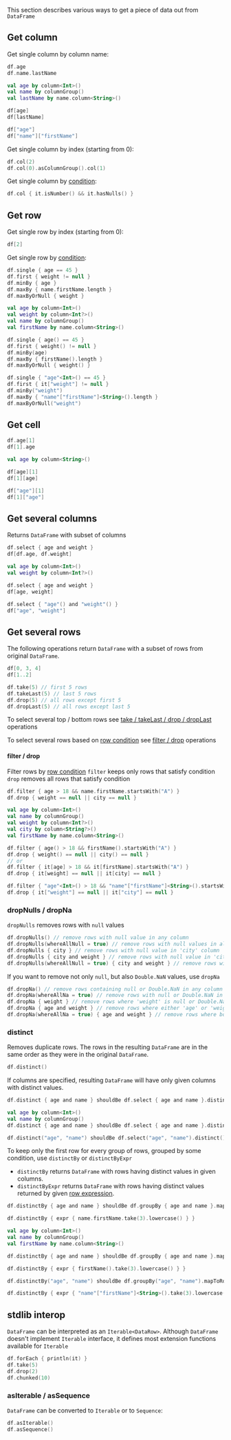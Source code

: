 [//]: # (title: Access)

<!---IMPORT org.jetbrains.kotlinx.dataframe.samples.api.Access-->

This section describes various ways to get a piece of data out from `DataFrame`
## Get column
Get single column by column name:

<!---FUN getColumnByName-->
<tabs>
<tab title="Properties">

```kotlin
df.age
df.name.lastName
```

</tab>
<tab title="Accessors">

```kotlin
val age by column<Int>()
val name by columnGroup()
val lastName by name.column<String>()

df[age]
df[lastName]
```

</tab>
<tab title="Strings">

```kotlin
df["age"]
df["name"]["firstName"]
```

</tab></tabs>
<!---END-->

Get single column by index (starting from 0):

<!---FUN getColumnByIndex-->

```kotlin
df.col(2)
df.col(0).asColumnGroup().col(1)
```

<!---END-->
Get single column by [condition](columns.md#column-conditions):

<!---FUN getColumnByCondition-->

```kotlin
df.col { it.isNumber() && it.hasNulls() }
```

<!---END-->

## Get row

Get single row by index (starting from 0):

<!---FUN getRowByIndex-->

```kotlin
df[2]
```

<!---END-->

Get single row by [condition](rows.md#row-conditions):

<!---FUN getRowByCondition-->
<tabs>
<tab title="Properties">

```kotlin
df.single { age == 45 }
df.first { weight != null }
df.minBy { age }
df.maxBy { name.firstName.length }
df.maxByOrNull { weight }
```

</tab>
<tab title="Accessors">

```kotlin
val age by column<Int>()
val weight by column<Int?>()
val name by columnGroup()
val firstName by name.column<String>()

df.single { age() == 45 }
df.first { weight() != null }
df.minBy(age)
df.maxBy { firstName().length }
df.maxByOrNull { weight() }
```

</tab>
<tab title="Strings">

```kotlin
df.single { "age"<Int>() == 45 }
df.first { it["weight"] != null }
df.minBy("weight")
df.maxBy { "name"["firstName"]<String>().length }
df.maxByOrNull("weight")
```

</tab></tabs>
<!---END-->

## Get cell

<!---FUN getCell-->
<tabs>
<tab title="Properties">

```kotlin
df.age[1]
df[1].age
```

</tab>
<tab title="Accessors">

```kotlin
val age by column<String>()

df[age][1]
df[1][age]
```

</tab>
<tab title="Strings">

```kotlin
df["age"][1]
df[1]["age"]
```

</tab></tabs>
<!---END-->
## Get several columns

Returns `DataFrame` with subset of columns

<!---FUN getColumnsByName-->
<tabs>
<tab title="Properties">

```kotlin
df.select { age and weight }
df[df.age, df.weight]
```

</tab>
<tab title="Accessors">

```kotlin
val age by column<Int>()
val weight by column<Int?>()

df.select { age and weight }
df[age, weight]
```

</tab>
<tab title="Strings">

```kotlin
df.select { "age"() and "weight"() }
df["age", "weight"]
```

</tab></tabs>
<!---END-->

## Get several rows

The following operations return `DataFrame` with a subset of rows from original `DataFrame`.

<!---FUN getSeveralRows-->

```kotlin
df[0, 3, 4]
df[1..2]

df.take(5) // first 5 rows
df.takeLast(5) // last 5 rows
df.drop(5) // all rows except first 5
df.dropLast(5) // all rows except last 5
```

<!---END-->
To select several top / bottom rows see [take / takeLast / drop / dropLast](#take--takelast--drop--droplast) operations

To select several rows based on [row condition](rows.md#row-conditions) see [filter / drop](#filter-drop) operations

#### filter / drop
Filter rows by [row condition](rows.md#row-conditions)
`filter` keeps only rows that satisfy condition
`drop` removes all rows that satisfy condition

<!---FUN filterDrop-->
<tabs>
<tab title="Properties">

```kotlin
df.filter { age > 18 && name.firstName.startsWith("A") }
df.drop { weight == null || city == null }
```

</tab>
<tab title="Accessors">

```kotlin
val age by column<Int>()
val name by columnGroup()
val weight by column<Int?>()
val city by column<String?>()
val firstName by name.column<String>()

df.filter { age() > 18 && firstName().startsWith("A") }
df.drop { weight() == null || city() == null }
// or
df.filter { it[age] > 18 && it[firstName].startsWith("A") }
df.drop { it[weight] == null || it[city] == null }
```

</tab>
<tab title="Strings">

```kotlin
df.filter { "age"<Int>() > 18 && "name"["firstName"]<String>().startsWith("A") }.nrow shouldBe 1
df.drop { it["weight"] == null || it["city"] == null }
```

</tab></tabs>
<!---END-->

### dropNulls / dropNa
`dropNulls` removes rows with `null` values

<!---FUN dropNulls-->

```kotlin
df.dropNulls() // remove rows with null value in any column
df.dropNulls(whereAllNull = true) // remove rows with null values in all columns
df.dropNulls { city } // remove rows with null value in 'city' column
df.dropNulls { city and weight } // remove rows with null value in 'city' OR 'weight' columns
df.dropNulls(whereAllNull = true) { city and weight } // remove rows with null value in 'city' AND 'weight' columns
```

<!---END-->

If you want to remove not only `null`, but also `Double.NaN` values, use `dropNa` 

<!---FUN dropNa-->

```kotlin
df.dropNa() // remove rows containing null or Double.NaN in any column
df.dropNa(whereAllNa = true) // remove rows with null or Double.NaN in all columns
df.dropNa { weight } // remove rows where 'weight' is null or Double.NaN
df.dropNa { age and weight } // remove rows where either 'age' or 'weight' is null or Double.NaN
df.dropNa(whereAllNa = true) { age and weight } // remove rows where both 'age' and 'weight' are null or Double.NaN
```

<!---END-->

### distinct

Removes duplicate rows.
The rows in the resulting `DataFrame` are in the same order as they were in the original `DataFrame`.

<!---FUN distinct-->

```kotlin
df.distinct()
```

<!---END-->

If columns are specified, resulting `DataFrame` will have only given columns with distinct values.

<!---FUN distinctColumns-->
<tabs>
<tab title="Properties">

```kotlin
df.distinct { age and name } shouldBe df.select { age and name }.distinct()
```

</tab>
<tab title="Accessors">

```kotlin
val age by column<Int>()
val name by columnGroup()
df.distinct { age and name } shouldBe df.select { age and name }.distinct()
```

</tab>
<tab title="Strings">

```kotlin
df.distinct("age", "name") shouldBe df.select("age", "name").distinct()
```

</tab></tabs>
<!---END-->

To keep only the first row for every group of rows, grouped by some condition, use `distinctBy` or `distinctByExpr`
* `distinctBy` returns `DataFrame` with rows having distinct values in given columns.
* `distinctByExpr` returns `DataFrame` with rows having distinct values returned by given [row expression](rows.md#row-expressions).

<!---FUN distinctBy-->
<tabs>
<tab title="Properties">

```kotlin
df.distinctBy { age and name } shouldBe df.groupBy { age and name }.mapToRows { group.first() }

df.distinctBy { expr { name.firstName.take(3).lowercase() } }
```

</tab>
<tab title="Accessors">

```kotlin
val age by column<Int>()
val name by columnGroup()
val firstName by name.column<String>()

df.distinctBy { age and name } shouldBe df.groupBy { age and name }.mapToRows { group.first() }

df.distinctBy { expr { firstName().take(3).lowercase() } }
```

</tab>
<tab title="Strings">

```kotlin
df.distinctBy("age", "name") shouldBe df.groupBy("age", "name").mapToRows { group.first() }

df.distinctBy { expr { "name"["firstName"]<String>().take(3).lowercase() } }
```

</tab></tabs>
<!---END-->

## stdlib interop

`DataFrame` can be interpreted as an `Iterable<DataRow>`. Although `DataFrame` doesn't implement `Iterable` interface, it defines most extension functions available for `Iterable`
<!---FUN iterableApi-->

```kotlin
df.forEach { println(it) }
df.take(5)
df.drop(2)
df.chunked(10)
```

<!---END-->

### asIterable / asSequence

`DataFrame` can be converted to `Iterable` or to `Sequence`:
<!---FUN asIterableOrSequence-->

```kotlin
df.asIterable()
df.asSequence()
```

<!---END-->


